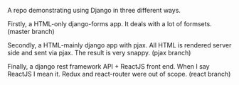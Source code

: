 A repo demonstrating using Django in three different ways.

Firstly, a HTML-only django-forms app. It deals with a lot of formsets.
(master branch)

Secondly, a HTML-mainly django app with pjax. All HTML is rendered server side
and sent via pjax. The result is very snappy.
(pjax branch)

Finally, a django rest framework API + ReactJS front end. When I say ReactJS
I mean it. Redux and react-router were out of scope.
(react branch)
